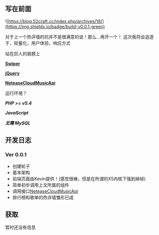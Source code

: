 ## 写在前面 ##

![https://blog.52craft.cc/index.php/archives/19/](https://img.shields.io/badge/build-v0.0.1-green)

对于上一个热评墙的坑并不是很满意的说！那么...再开一个！
这次我将会追逐于，轻量化，用户体验，响应方式

站在巨人的肩膀上

**[Swiper](http://idangero.us/swiper/)**

**[jQuery](https://jquery.com/)**

**[NeteaseCloudMusicApi](https://binaryify.github.io/NeteaseCloudMusicApi/)**

运行环境？

***PHP >= v5.4***

***JavaScript***

***无需 MySQL***

## 开发日志 ##

### Ver 0.0.1 ###

- 创建轮子
- 基本架构
 - 前端页面由Kevin提供！(感觉很棒，但是在所谓的X5内核下强到掉帧)
 - 简单初步调用上文所属的组件
- 调用接口[NeteaseCloudMusicApi](https://binaryify.github.io/NeteaseCloudMusicApi/)
- 排行榜和歌单的热评墙雏形已成

## 获取 ##

暂时还没有信息
